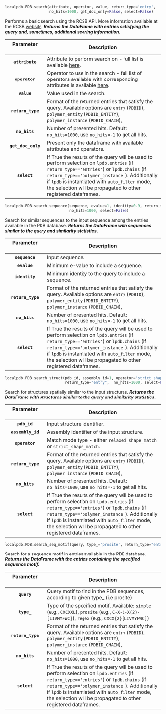 ```python
localpdb.PDB.search(attribute, operator, value, return_type='entry', 
                    no_hits=1000, get_doc_only=False, select=False)
```
Performs a basic search using the RCSB API. More information available at the RCSB [website](https://search.rcsb.org/#search-api). ***Returns the DataFrame with entries satisfying the query and, sometimes, additional scoring information.***

Parameter &nbsp;&nbsp;&nbsp;&nbsp;&nbsp;&nbsp;&nbsp;&nbsp;&nbsp;&nbsp;&nbsp;&nbsp;&nbsp;&nbsp;&nbsp;&nbsp;&nbsp;&nbsp;&nbsp;&nbsp;&nbsp;&nbsp;&nbsp;&nbsp;&nbsp; | Description 
:-------------: | ----------------------------------------------------------
**`attribute`** | Attribute to perform search on - full list is available [here](https://search.rcsb.org/search-attributes.html).
**`operator`** | Operator to use in the search - full list of operators available with corresponding attributes is available [here](https://search.rcsb.org/search-attributes.html).
**`value`** | Value used in the search.
**`return_type`** | Format of the returned entries that satisfy the query. Available options are `entry` (`PDBID`), `polymer_entity` (`PDBID_ENTITY`), `polymer_instance` (`PDBID_CHAIN`), 
**`no_hits`** | Number of presented hits. Default: `no_hits=1000`, use `no_hits=-1` to get all hits.
**`get_doc_only`** | Present only the dataframe with available attributes and operators.
**`select`** | If True the results of the query will be used to perform selection on `lpdb.entries` (if `return_type=='entries'`) or `lpdb.chains` (if `return_type=='polymer_instance'`). Additionally if `lpdb` is instantiated with `auto_filter` mode, the selection will be propagated to other registered dataframes.


```python
localpdb.PDB.search_sequence(sequence, evalue=1, identity=0.9, return_type="polymer_instance", 
                             no_hits=1000, select=False)
```
Search for similar sequences to the input sequence among the entries available in the PDB database. ***Returns the DataFrame with sequences similar to the query and similarity statistics.***

Parameter &nbsp;&nbsp;&nbsp;&nbsp;&nbsp;&nbsp;&nbsp;&nbsp;&nbsp;&nbsp;&nbsp;&nbsp;&nbsp;&nbsp;&nbsp;&nbsp;&nbsp;&nbsp;&nbsp;&nbsp;&nbsp;&nbsp;&nbsp;&nbsp;&nbsp; | Description 
:-------------: | ----------------------------------------------------------
**`sequence`** | Input sequence.
**`evalue`** | Minimum e-value to include a sequence.
**`identity`** | Minimum identity to the query to include a sequence.
**`return_type`** | Format of the returned entries that satisfy the query. Available options are `entry` (`PDBID`), `polymer_entity` (`PDBID_ENTITY`), `polymer_instance` (`PDBID_CHAIN`), 
**`no_hits`** | Number of presented hits. Default: `no_hits=1000`, use `no_hits=-1` to get all hits.
**`select`** | If True the results of the query will be used to perform selection on `lpdb.entries` (if `return_type=='entries'`) or `lpdb.chains` (if `return_type=='polymer_instance'`). Additionally if `lpdb` is instantiated with `auto_filter` mode, the selection will be propagated to other registered dataframes.


```python
localpdb.PDB.search_struct(pdb_id, assembly_id=1, operator='strict_shape_match',
                           return_type="entry",  no_hits=1000, select=False)
```
Search for structures spatially similar to the input structures. ***Returns the DataFrame with structures similar to the query and similarity statistics.***

Parameter &nbsp;&nbsp;&nbsp;&nbsp;&nbsp;&nbsp;&nbsp;&nbsp;&nbsp;&nbsp;&nbsp;&nbsp;&nbsp;&nbsp;&nbsp;&nbsp;&nbsp;&nbsp;&nbsp;&nbsp;&nbsp;&nbsp;&nbsp;&nbsp;&nbsp; | Description 
:-------------: | ----------------------------------------------------------
**`pdb_id`** |  Input structure identifier.
**`assembly_id`** | Assembly identifier of the input structure.
**`operator`** | Match mode type - either `relaxed_shape_match` or `strict_shape_match`.
**`return_type`** | Format of the returned entries that satisfy the query. Available options are `entry` (`PDBID`), `polymer_entity` (`PDBID_ENTITY`), `polymer_instance` (`PDBID_CHAIN`), 
**`no_hits`** | Number of presented hits. Default: `no_hits=1000`, use `no_hits=-1` to get all hits.
**`select`** | If True the results of the query will be used to perform selection on `lpdb.entries` (if `return_type=='entries'`) or `lpdb.chains` (if `return_type=='polymer_instance'`). Additionally if `lpdb` is instantiated with `auto_filter` mode, the selection will be propagated to other registered dataframes.


```python
localpdb.PDB.search_seq_motif(query, type_='prosite', return_type="entry", no_hits=1000, select=False)
```
Search for a sequence motif in entries available in the PDB database. ***Returns the DataFrame with the entries containing the specified sequence motif.***

Parameter &nbsp;&nbsp;&nbsp;&nbsp;&nbsp;&nbsp;&nbsp;&nbsp;&nbsp;&nbsp;&nbsp;&nbsp;&nbsp;&nbsp;&nbsp;&nbsp;&nbsp;&nbsp;&nbsp;&nbsp;&nbsp;&nbsp;&nbsp;&nbsp;&nbsp; | Description 
:-------------: | ----------------------------------------------------------
**`query`** | Query motif to find in the PDB sequences, according to given type_ (i.e prosite)
**`type_`** | Type of the specified motif. Available: `simple` (e.g., `CXCXXL`), `prosite` (e.g., `C-X-C-X(2)-[LIVMYFWC]`), `regex` (e.g., `CXCX{2}[LIVMYFWC]`)
**`return_type`** | Format of the returned entries that satisfy the query. Available options are `entry` (`PDBID`), `polymer_entity` (`PDBID_ENTITY`), `polymer_instance` (`PDBID_CHAIN`), 
**`no_hits`** | Number of presented hits. Default: `no_hits=1000`, use `no_hits=-1` to get all hits.
**`select`** | If True the results of the query will be used to perform selection on `lpdb.entries` (if `return_type=='entries'`) or `lpdb.chains` (if `return_type=='polymer_instance'`). Additionally if `lpdb` is instantiated with `auto_filter` mode, the selection will be propagated to other registered dataframes.
